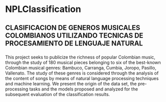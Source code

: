 # NPLClassification
## CLASIFICACION DE GENEROS MUSICALES COLOMBIANOS UTILIZANDO TECNICAS DE PROCESAMIENTO DE LENGUAJE NATURAL

### 
This project seeks to publicize the richness of popular Colombian music, through the study of 180 musical pieces belonging to six of the best-known Colombian musical genres: Bambuco, Carranga, Cumbia, Joropo, Pasillo, Vallenato. The study of these genres is considered through the analysis of the content of songs by means of natural language processing techniques and machine learning. We present the origin of the data set, the pre-processing tasks and the models proposed and analyzed for the subsequent evaluation of the classification results.

